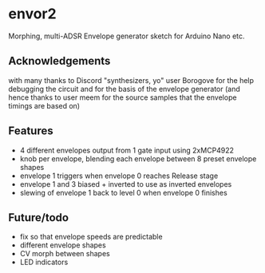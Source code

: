 # envor2

Morphing, multi-ADSR Envelope generator sketch for Arduino Nano etc.

## Acknowledgements

with many thanks to Discord "synthesizers, yo" user Borogove for the help debugging the circuit and for the basis of the envelope generator (and hence thanks to user meem for the source samples that the envelope timings are based on)

## Features

- 4 different envelopes output from 1 gate input using 2xMCP4922
- knob per envelope, blending each envelope between 8 preset envelope shapes
- envelope 1 triggers when envelope 0 reaches Release stage
- envelope 1 and 3 biased + inverted to use as inverted envelopes
- slewing of envelope 1 back to level 0 when envelope 0 finishes

## Future/todo

- fix so that envelope speeds are predictable
- different envelope shapes
- CV morph between shapes
- LED indicators
